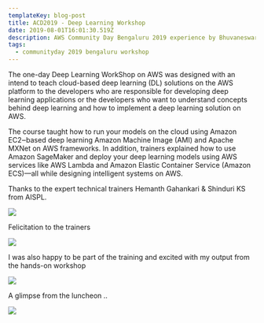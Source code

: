 ```yaml
---
templateKey: blog-post
title: ACD2019 - Deep Learning Workshop
date: 2019-08-01T16:01:30.519Z
description: AWS Community Day Bengaluru 2019 experience by Bhuvaneswari Subramani
tags:
  - communityday 2019 bengaluru workshop
---
```

The one-day Deep Learning WorkShop on AWS was designed with an intend to teach cloud-based deep learning (DL) solutions on the AWS platform to the developers who are responsible for developing deep learning applications or the developers who want to understand concepts behind deep learning and how to implement a deep learning solution on AWS.

The course taught how to run your models on the cloud using Amazon EC2‒based deep learning Amazon Machine Image (AMI) and Apache MXNet on AWS frameworks. In addition, trainers explained how to use Amazon SageMaker and deploy your deep learning models using AWS services like AWS Lambda and Amazon Elastic Container Service (Amazon ECS)—all while designing intelligent systems on AWS.

Thanks to the expert technical trainers Hemanth Gahankari & Shinduri KS from AISPL.

![](/img/dlw_2.png)

Felicitation to the trainers

![](/img/dlw_5.png)

I was also happy to be part of the training and excited with my output from the hands-on workshop

![](/img/dlw_4.png)

A glimpse from the luncheon ..

![](/img/dlw_3.png)
